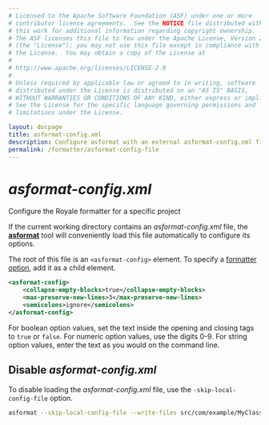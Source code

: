 ```yaml
---
# Licensed to the Apache Software Foundation (ASF) under one or more
# contributor license agreements.  See the NOTICE file distributed with
# this work for additional information regarding copyright ownership.
# The ASF licenses this file to You under the Apache License, Version 2.0
# (the "License"); you may not use this file except in compliance with
# the License.  You may obtain a copy of the License at
# 
# http://www.apache.org/licenses/LICENSE-2.0
# 
# Unless required by applicable law or agreed to in writing, software
# distributed under the License is distributed on an "AS IS" BASIS,
# WITHOUT WARRANTIES OR CONDITIONS OF ANY KIND, either express or implied.
# See the License for the specific language governing permissions and
# limitations under the License.

layout: docpage
title: asformat-config.xml
description: Configure asformat with an external asformat-config.xml file
permalink: /formatter/asformat-config-file
---
```


# _asformat-config.xml_

Configure the Royale formatter for a specific project

If the current working directory contains an _asformat-config.xml_ file, the [**asformat**](formatter/) tool will conveniently load this file automatically to configure its options.

The root of this file is an `<asformat-config>` element. To specify a [formatter option](formatter/formatter-options), add it as a child element.

```xml
<asformat-config>
	<collapse-empty-blocks>true</collapse-empty-blocks>
	<max-preserve-new-lines>3</max-preserve-new-lines>
	<semicolons>ignore</semicolons>
</asformat-config>
```

For boolean option values, set the text inside the opening and closing tags to `true` or `false`. For numeric option values, use the digits 0-9. For string option values, enter the text as you would on the command line.

## Disable _asformat-config.xml_

To disable loading the _asformat-config.xml_ file, use the `-skip-local-config-file` option.

```sh
asformat --skip-local-config-file --write-files src/com/example/MyClass.as
```